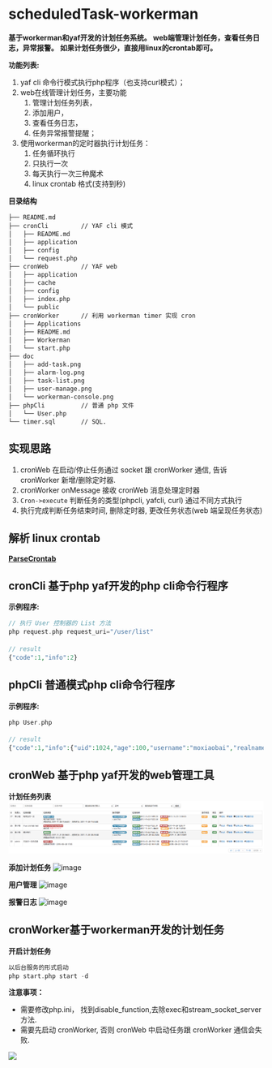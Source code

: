 # scheduledTask-workerman

**基于workerman和yaf开发的计划任务系统。**
**web端管理计划任务，查看任务日志，异常报警。**
**如果计划任务很少，直接用linux的crontab即可。**

**功能列表:**

 1. yaf cli 命令行模式执行php程序（也支持curl模式）；
 2. web在线管理计划任务，主要功能
    1. 管理计划任务列表，
    2. 添加用户，
    3. 查看任务日志，
    4. 任务异常报警提醒；
 3. 使用workerman的定时器执行计划任务：
    1. 任务循环执行
    2. 只执行一次
    3. 每天执行一次三种魔术
    4. linux crontab 格式(支持到秒)

**目录结构**

```
├── README.md
├── cronCli         // YAF cli 模式
│   ├── README.md
│   ├── application
│   ├── config
│   └── request.php
├── cronWeb         // YAF web 
│   ├── application
│   ├── cache
│   ├── config
│   ├── index.php
│   └── public
├── cronWorker      // 利用 workerman timer 实现 cron
│   ├── Applications
│   ├── README.md
│   ├── Workerman
│   └── start.php
├── doc
│   ├── add-task.png
│   ├── alarm-log.png
│   ├── task-list.png
│   ├── user-manage.png
│   └── workerman-console.png
├── phpCli          // 普通 php 文件
│   └── User.php
└── timer.sql       // SQL.
```

## 实现思路

1. cronWeb 在启动/停止任务通过 socket 跟 cronWorker 通信, 告诉 cronWorker 新增/删除定时器.
2. cronWorker onMessage 接收 cronWeb 消息处理定时器
3. `Cron->execute` 判断任务的类型(phpcli, yafcli, curl) 通过不同方式执行
4. 执行完成判断任务结束时间, 删除定时器, 更改任务状态(web 端呈现任务状态)

## 解析 linux crontab 

**[ParseCrontab](https://github.com/zhangxiaoman/ParseCrontab)**


## cronCli 基于php yaf开发的php cli命令行程序
**示例程序:**

``` php
// 执行 User 控制器的 List 方法
php request.php request_uri="/user/list"

// result
{"code":1,"info":2}
```

## phpCli 普通模式php cli命令行程序
**示例程序:**
``` php
php User.php

// result
{"code":1,"info":{"uid":1024,"age":100,"username":"moxiaobai","realname":"莫小白"}}
```

## cronWeb 基于php yaf开发的web管理工具

**计划任务列表**
![image](https://github.com/zhangxiaoman/scheduledTask-workerman/blob/master/doc/task-list.png)

**添加计划任务**
![image](https://github.com/moxiaobai/scheduledTask-workerman/blob/master/doc/add-task.png)

**用户管理**
![image](https://github.com/moxiaobai/scheduledTask-workerman/blob/master/doc/user-manage.png)

**报警日志**
![image](https://github.com/moxiaobai/scheduledTask-workerman/blob/master/doc/alarm-log.png)

## cronWorker基于workerman开发的计划任务
**开启计划任务**
``` php
以后台服务的形式启动
php start.php start -d
```

**注意事项：**

- 需要修改php.ini， 找到disable_function,去除exec和stream_socket_server方法.
- 需要先启动 cronWorker, 否则 cronWeb 中启动任务跟 cronWorker 通信会失败.

![](https://github.com/moxiaobai/scheduledTask-workerman/blob/master/doc/workerman-console.png)



